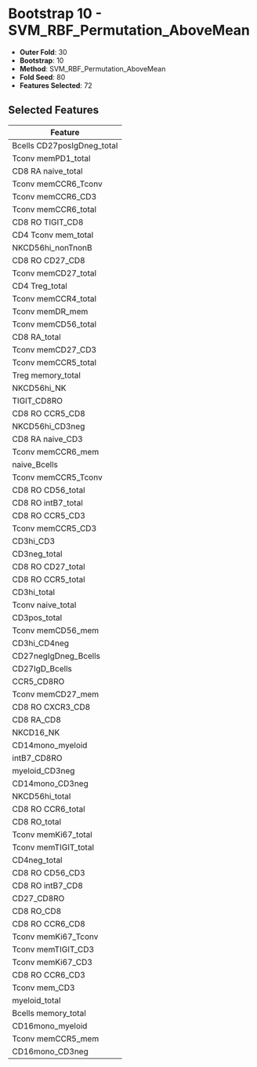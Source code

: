 # Bootstrap 10 - SVM_RBF_Permutation_AboveMean

- **Outer Fold**: 30
- **Bootstrap**: 10
- **Method**: SVM_RBF_Permutation_AboveMean
- **Fold Seed**: 80
- **Features Selected**: 72

## Selected Features

| Feature |
|---------|
| Bcells CD27posIgDneg_total |
| Tconv memPD1_total |
| CD8 RA naive_total |
| Tconv memCCR6_Tconv |
| Tconv memCCR6_CD3 |
| Tconv memCCR6_total |
| CD8 RO TIGIT_CD8 |
| CD4 Tconv mem_total |
| NKCD56hi_nonTnonB |
| CD8 RO CD27_CD8 |
| Tconv memCD27_total |
| CD4 Treg_total |
| Tconv memCCR4_total |
| Tconv memDR_mem |
| Tconv memCD56_total |
| CD8 RA_total |
| Tconv memCD27_CD3 |
| Tconv memCCR5_total |
| Treg memory_total |
| NKCD56hi_NK |
| TIGIT_CD8RO |
| CD8 RO CCR5_CD8 |
| NKCD56hi_CD3neg |
| CD8 RA naive_CD3 |
| Tconv memCCR6_mem |
| naive_Bcells |
| Tconv memCCR5_Tconv |
| CD8 RO CD56_total |
| CD8 RO intB7_total |
| CD8 RO CCR5_CD3 |
| Tconv memCCR5_CD3 |
| CD3hi_CD3 |
| CD3neg_total |
| CD8 RO CD27_total |
| CD8 RO CCR5_total |
| CD3hi_total |
| Tconv naive_total |
| CD3pos_total |
| Tconv memCD56_mem |
| CD3hi_CD4neg |
| CD27negIgDneg_Bcells |
| CD27IgD_Bcells |
| CCR5_CD8RO |
| Tconv memCD27_mem |
| CD8 RO CXCR3_CD8 |
| CD8 RA_CD8 |
| NKCD16_NK |
| CD14mono_myeloid |
| intB7_CD8RO |
| myeloid_CD3neg |
| CD14mono_CD3neg |
| NKCD56hi_total |
| CD8 RO CCR6_total |
| CD8 RO_total |
| Tconv memKi67_total |
| Tconv memTIGIT_total |
| CD4neg_total |
| CD8 RO CD56_CD3 |
| CD8 RO intB7_CD8 |
| CD27_CD8RO |
| CD8 RO_CD8 |
| CD8 RO CCR6_CD8 |
| Tconv memKi67_Tconv |
| Tconv memTIGIT_CD3 |
| Tconv memKi67_CD3 |
| CD8 RO CCR6_CD3 |
| Tconv mem_CD3 |
| myeloid_total |
| Bcells memory_total |
| CD16mono_myeloid |
| Tconv memCCR5_mem |
| CD16mono_CD3neg |
